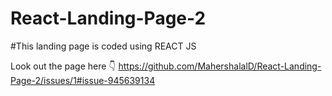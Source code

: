 # React-Landing-Page-2


#This landing page is coded using REACT JS

Look out the page here 👇
https://github.com/MahershalalD/React-Landing-Page-2/issues/1#issue-945639134
